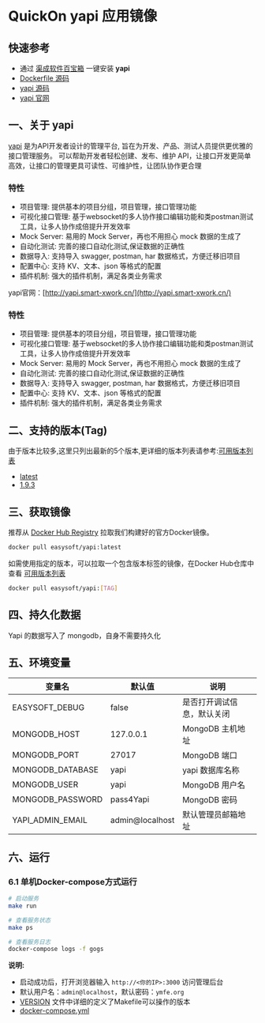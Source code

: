 <!-- 该文档是模板生成，手动修改的内容会被覆盖，详情参见：https://github.com/quicklyon/template-toolkit -->
# QuickOn yapi 应用镜像

## 快速参考

- 通过 [渠成软件百宝箱](https://www.qucheng.com/app-install/install-yapi-1.html) 一键安装 **yapi**
- [Dockerfile 源码](https://github.com/quicklyon/yapi-docker)
- [yapi 源码](https://github.com/YMFE/yapi)
- [yapi 官网](http://yapi.smart-xwork.cn/)

## 一、关于 yapi

[yapi](http://yapi.smart-xwork.cn/) 是为API开发者设计的管理平台, 旨在为开发、产品、测试人员提供更优雅的接口管理服务。
可以帮助开发者轻松创建、发布、维护 API，让接口开发更简单高效，让接口的管理更具可读性、可维护性，让团队协作更合理

### 特性

- 项目管理: 提供基本的项目分组，项目管理，接口管理功能
- 可视化接口管理: 基于websocket的多人协作接口编辑功能和类postman测试工具，让多人协作成倍提升开发效率
- Mock Server: 易用的 Mock Server，再也不用担心 mock 数据的生成了
- 自动化测试: 完善的接口自动化测试,保证数据的正确性
- 数据导入: 支持导入 swagger, postman, har 数据格式，方便迁移旧项目
- 配置中心: 支持 KV、文本、json 等格式的配置
- 插件机制: 强大的插件机制，满足各类业务需求

yapi官网：[http://yapi.smart-xwork.cn/](http://yapi.smart-xwork.cn/)


### 特性

- 项目管理: 提供基本的项目分组，项目管理，接口管理功能
- 可视化接口管理: 基于websocket的多人协作接口编辑功能和类postman测试工具，让多人协作成倍提升开发效率
- Mock Server: 易用的 Mock Server，再也不用担心 mock 数据的生成了
- 自动化测试: 完善的接口自动化测试,保证数据的正确性
- 数据导入: 支持导入 swagger, postman, har 数据格式，方便迁移旧项目
- 配置中心: 支持 KV、文本、json 等格式的配置
- 插件机制: 强大的插件机制，满足各类业务需求

## 二、支持的版本(Tag)

由于版本比较多,这里只列出最新的5个版本,更详细的版本列表请参考:[可用版本列表](https://hub.docker.com/r/easysoft/yapi/tags/)

- [latest](https://github.com/YMFE/yapi/tags)
- [1.9.3](https://github.com/YMFE/yapi/releases/tag/1.9.3)

## 三、获取镜像

推荐从 [Docker Hub Registry](https://hub.docker.com/r/easysoft/yapi) 拉取我们构建好的官方Docker镜像。

```bash
docker pull easysoft/yapi:latest
```

如需使用指定的版本，可以拉取一个包含版本标签的镜像，在Docker Hub仓库中查看 [可用版本列表](https://hub.docker.com/r/easysoft/yapi/tags/)

```bash
docker pull easysoft/yapi:[TAG]
```

## 四、持久化数据

Yapi 的数据写入了 mongodb，自身不需要持久化

## 五、环境变量

| 变量名           | 默认值        | 说明                             |
| ---------------- | ------------- | -------------------------------- |
| EASYSOFT_DEBUG   | false         | 是否打开调试信息，默认关闭       |
| MONGODB_HOST       | 127.0.0.1     | MongoDB 主机地址                   |
| MONGODB_PORT       | 27017          | MongoDB 端口                       |
| MONGODB_DATABASE         | yapi          | yapi 数据库名称                 |
| MONGODB_USER       | yapi          | MongoDB 用户名                      |
| MONGODB_PASSWORD   | pass4Yapi     | MongoDB 密码                        |
| YAPI_ADMIN_EMAIL | admin@localhost | 默认管理员邮箱地址 |

## 六、运行

### 6.1 单机Docker-compose方式运行

```bash
# 启动服务
make run

# 查看服务状态
make ps

# 查看服务日志
docker-compose logs -f gogs

```

**说明:**

- 启动成功后，打开浏览器输入 `http://<你的IP>:3000` 访问管理后台
- 默认用户名：`admin@localhost`，默认密码：`ymfe.org`
- [VERSION](https://github.com/quicklyon/yapi-docker/blob/main/VERSION) 文件中详细的定义了Makefile可以操作的版本
- [docker-compose.yml](https://github.com/quicklyon/yapi-docker/blob/main/docker-compose.yml)
